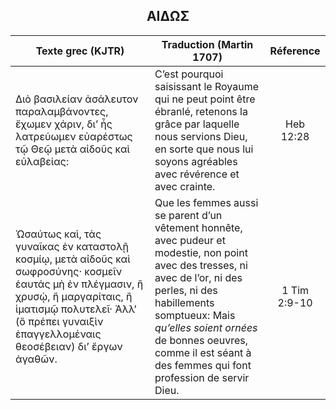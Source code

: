 <h2 align="center">ΑΙΔΩΣ</h2>

|Texte grec (KJTR)|Traduction (Martin 1707)|Réference|
|-----|-----|:---:
Διὸ βασιλείαν ἀσάλευτον παραλαμβάνοντες, ἔχωμεν χάριν, διʼ ἧς λατρεύωμεν εὐαρέστως τῷ Θεῷ μετὰ αἰδοῦς καὶ εὐλαβείας:|C’est pourquoi saisissant le Royaume qui ne peut point être ébranlé, retenons la grâce par laquelle nous servions Dieu, en sorte que nous lui soyons agréables avec révérence et avec crainte.|Heb 12:28|
 Ὡσαύτως καὶ, τὰς γυναῖκας ἐν καταστολῇ κοσμίῳ, μετὰ αἰδοῦς καὶ σωφροσύνης· κοσμεῖν ἑαυτάς μὴ ἐν πλέγμασιν, ἢ χρυσῴ, ἢ μαργαρίταις, ἢ ἱματισμῷ πολυτελεῖ· Ἀλλʼ (ὃ πρέπει γυναιξὶν ἐπαγγελλομέναις θεοσέβειαν) διʼ ἔργων ἀγαθῶν.|Que les femmes aussi se parent d’un vêtement honnête, avec pudeur et modestie, non point avec des tresses, ni avec de l’or, ni des perles, ni des habillements somptueux: Mais _qu’elles soient ornées_ de bonnes oeuvres, comme il est séant à des femmes qui font profession de servir Dieu. |1 Tim 2:9-10|
